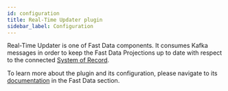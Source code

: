 ```yaml
---
id: configuration
title: Real-Time Updater plugin
sidebar_label: Configuration
---
```


<!--
WARNING: this file was automatically generated by Mia-Platform Doc Aggregator.
DO NOT MODIFY IT BY HAND.
Instead, modify the source file and run the aggregator to regenerate this file.
-->

Real-Time Updater is one of Fast Data components. It consumes Kafka messages in order to keep the Fast Data Projections up to date with respect to the connected [System of Record](/fast_data/the_basics.md#system-of-records-sor).

To learn more about the plugin and its configuration, please navigate to its [documentation](/fast_data/realtime_updater) in the Fast Data section.
